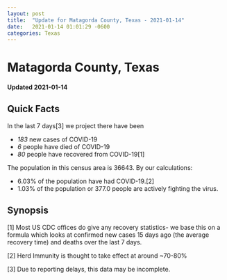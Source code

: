 ```yaml
---
layout: post
title:  "Update for Matagorda County, Texas - 2021-01-14"
date:   2021-01-14 01:01:29 -0600
categories: Texas
---
```


# Matagorda County, Texas
#### Updated 2021-01-14

## Quick Facts

In the last 7 days[3] we project there have been
- *183* new cases of COVID-19
- *6* people have died of COVID-19
- *80* people have recovered from COVID-19[1]

The population in this census area is 36643. By our calculations:
- 6.03% of the population have had COVID-19.[2]
- 1.03% of the population or 377.0 people are actively fighting the virus.

## Synopsis




[1] Most US CDC offices do give any recovery statistics- we base this on a formula which looks at confirmed new cases
15 days ago (the average recovery time) and deaths over the last 7 days.

[2] Herd Immunity is thought to take effect at around ~70-80%

[3] Due to reporting delays, this data may be incomplete.
 
    